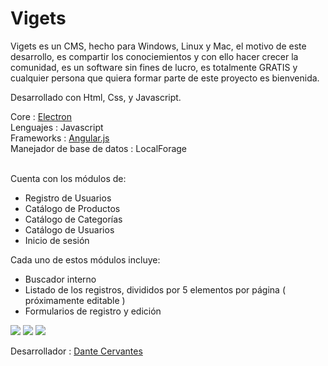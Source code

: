 # Vigets
Vigets es un CMS, hecho para Windows, Linux y Mac, el motivo de este desarrollo, es compartir los conociemientos y con ello hacer crecer la comunidad, es un software sin fines de lucro, es totalmente GRATIS y cualquier persona que quiera formar parte de este proyecto es bienvenida.

Desarrollado con Html, Css, y Javascript.

Core : <a href="https://github.com/mafintosh/electron-prebuilt" target="_blank">Electron</a>
<br>
Lenguajes : Javascript<br>
Frameworks : <a href="https://angularjs.org/" target="_blank">Angular.js</a><br>
Manejador de base de datos : LocalForage<br><br>

Cuenta con los módulos de:
 - Registro de Usuarios
 - Catálogo de Productos
 - Catálogo de Categorías
 - Catálogo de Usuarios
 - Inicio de sesión

Cada uno de estos módulos incluye:

 - Buscador interno
 - Listado de los registros, divididos por 5 elementos por página ( próximamente editable )
 - Formularios de registro y edición


<img src="http://dantecervantes.com/wp-content/uploads/2015/07/Captura-de-pantalla-2015-07-11-a-las-21.01.03.png?w=650">
<img src="http://dantecervantes.com/wp-content/uploads/2015/07/Captura-de-pantalla-2015-07-11-a-las-21.00.30.png?w=650">
<img src="http://dantecervantes.com/wp-content/uploads/2015/07/Captura-de-pantalla-2015-07-11-a-las-21.01.36.png?w=650">

Desarrollador : <a href="http://dantecervantes.com" target="_blank">Dante Cervantes</a> 

  
